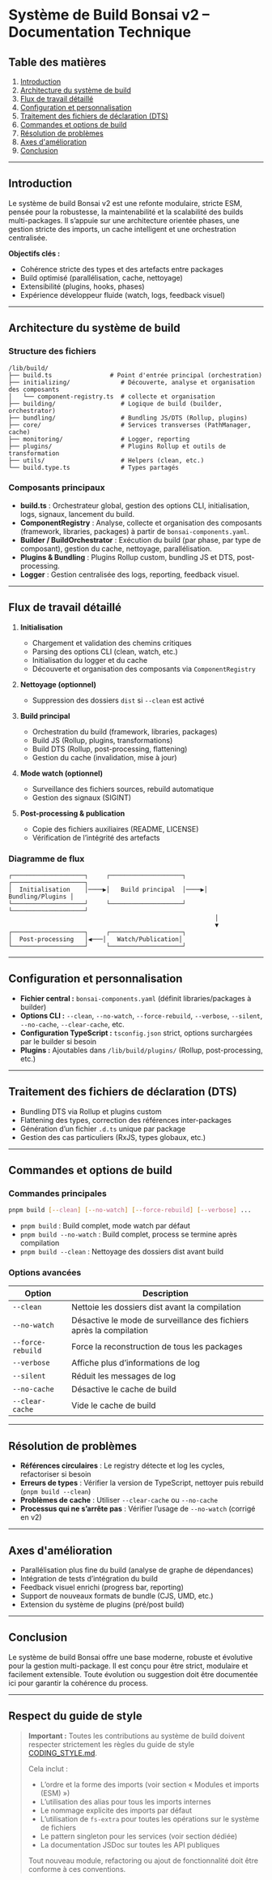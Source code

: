 # Système de Build Bonsai v2 – Documentation Technique

## Table des matières

1. [Introduction](#introduction)
2. [Architecture du système de build](#architecture-du-système-de-build)
3. [Flux de travail détaillé](#flux-de-travail-détaillé)
4. [Configuration et personnalisation](#configuration-et-personnalisation)
5. [Traitement des fichiers de déclaration (DTS)](#traitement-des-fichiers-de-déclaration-dts)
6. [Commandes et options de build](#commandes-et-options-de-build)
7. [Résolution de problèmes](#résolution-de-problèmes)
8. [Axes d'amélioration](#axes-damélioration)
9. [Conclusion](#conclusion)

---

## Introduction

Le système de build Bonsai v2 est une refonte modulaire, stricte ESM, pensée pour la robustesse, la maintenabilité et la scalabilité des builds multi-packages. Il s’appuie sur une architecture orientée phases, une gestion stricte des imports, un cache intelligent et une orchestration centralisée.

**Objectifs clés :**

- Cohérence stricte des types et des artefacts entre packages
- Build optimisé (parallélisation, cache, nettoyage)
- Extensibilité (plugins, hooks, phases)
- Expérience développeur fluide (watch, logs, feedback visuel)

---

## Architecture du système de build

### Structure des fichiers

```
/lib/build/
├── build.ts                # Point d'entrée principal (orchestration)
├── initializing/              # Découverte, analyse et organisation des composants
│   └── component-registry.ts  # collecte et organisation
├── building/                  # Logique de build (builder, orchestrator)
├── bundling/                  # Bundling JS/DTS (Rollup, plugins)
├── core/                      # Services transverses (PathManager, cache)
├── monitoring/                # Logger, reporting
├── plugins/                   # Plugins Rollup et outils de transformation
├── utils/                     # Helpers (clean, etc.)
└── build.type.ts              # Types partagés
```

### Composants principaux

- **build.ts** : Orchestrateur global, gestion des options CLI, initialisation, logs, signaux, lancement du build.
- **ComponentRegistry** : Analyse, collecte et organisation des composants (framework, libraries, packages) à partir de `bonsai-components.yaml`.
- **Builder / BuildOrchestrator** : Exécution du build (par phase, par type de composant), gestion du cache, nettoyage, parallélisation.
- **Plugins & Bundling** : Plugins Rollup custom, bundling JS et DTS, post-processing.
- **Logger** : Gestion centralisée des logs, reporting, feedback visuel.

---

## Flux de travail détaillé

1. **Initialisation**

   - Chargement et validation des chemins critiques
   - Parsing des options CLI (clean, watch, etc.)
   - Initialisation du logger et du cache
   - Découverte et organisation des composants via `ComponentRegistry`

2. **Nettoyage (optionnel)**

   - Suppression des dossiers `dist` si `--clean` est activé

3. **Build principal**

   - Orchestration du build (framework, libraries, packages)
   - Build JS (Rollup, plugins, transformations)
   - Build DTS (Rollup, post-processing, flattening)
   - Gestion du cache (invalidation, mise à jour)

4. **Mode watch (optionnel)**

   - Surveillance des fichiers sources, rebuild automatique
   - Gestion des signaux (SIGINT)

5. **Post-processing & publication**
   - Copie des fichiers auxiliaires (README, LICENSE)
   - Vérification de l’intégrité des artefacts

### Diagramme de flux

```
┌────────────────────┐     ┌────────────────────┐     ┌────────────────────┐
│  Initialisation    │────▶│   Build principal  │────▶│   Bundling/Plugins │
└────────────────────┘     └────────────────────┘     └────────────────────┘
                                                         │
                                                         ▼
┌────────────────────┐     ┌────────────────────┐
│  Post-processing   │◀───│   Watch/Publication│
└────────────────────┘     └────────────────────┘
```

---

## Configuration et personnalisation

- **Fichier central :** `bonsai-components.yaml` (définit libraries/packages à builder)
- **Options CLI :** `--clean`, `--no-watch`, `--force-rebuild`, `--verbose`, `--silent`, `--no-cache`, `--clear-cache`, etc.
- **Configuration TypeScript :** `tsconfig.json` strict, options surchargées par le builder si besoin
- **Plugins :** Ajoutables dans `/lib/build/plugins/` (Rollup, post-processing, etc.)

---

## Traitement des fichiers de déclaration (DTS)

- Bundling DTS via Rollup et plugins custom
- Flattening des types, correction des références inter-packages
- Génération d’un fichier `.d.ts` unique par package
- Gestion des cas particuliers (RxJS, types globaux, etc.)

---

## Commandes et options de build

### Commandes principales

```bash
pnpm build [--clean] [--no-watch] [--force-rebuild] [--verbose] ...
```

- `pnpm build` : Build complet, mode watch par défaut
- `pnpm build --no-watch` : Build complet, process se termine après compilation
- `pnpm build --clean` : Nettoyage des dossiers dist avant build

### Options avancées

| Option            | Description                                                         |
| ----------------- | ------------------------------------------------------------------- |
| `--clean`         | Nettoie les dossiers dist avant la compilation                      |
| `--no-watch`      | Désactive le mode de surveillance des fichiers après la compilation |
| `--force-rebuild` | Force la reconstruction de tous les packages                        |
| `--verbose`       | Affiche plus d’informations de log                                  |
| `--silent`        | Réduit les messages de log                                          |
| `--no-cache`      | Désactive le cache de build                                         |
| `--clear-cache`   | Vide le cache de build                                              |

---

## Résolution de problèmes

- **Références circulaires** : Le registry détecte et log les cycles, refactoriser si besoin
- **Erreurs de types** : Vérifier la version de TypeScript, nettoyer puis rebuild (`pnpm build --clean`)
- **Problèmes de cache** : Utiliser `--clear-cache` ou `--no-cache`
- **Processus qui ne s’arrête pas** : Vérifier l’usage de `--no-watch` (corrigé en v2)

---

## Axes d'amélioration

- Parallélisation plus fine du build (analyse de graphe de dépendances)
- Intégration de tests d’intégration du build
- Feedback visuel enrichi (progress bar, reporting)
- Support de nouveaux formats de bundle (CJS, UMD, etc.)
- Extension du système de plugins (pré/post build)

---

## Conclusion

Le système de build Bonsai offre une base moderne, robuste et évolutive pour la gestion multi-package. Il est conçu pour être strict, modulaire et facilement extensible. Toute évolution ou suggestion doit être documentée ici pour garantir la cohérence du process.

---

## Respect du guide de style

> **Important :** Toutes les contributions au système de build doivent respecter strictement les règles du guide de style [CODING_STYLE.md](../docs/CODING_STYLE.md).
>
> Cela inclut :
>
> - L’ordre et la forme des imports (voir section « Modules et imports (ESM) »)
> - L’utilisation des alias pour tous les imports internes
> - Le nommage explicite des imports par défaut
> - L’utilisation de `fs-extra` pour toutes les opérations sur le système de fichiers
> - Le pattern singleton pour les services (voir section dédiée)
> - La documentation JSDoc sur toutes les API publiques
>
> Tout nouveau module, refactoring ou ajout de fonctionnalité doit être conforme à ces conventions.
